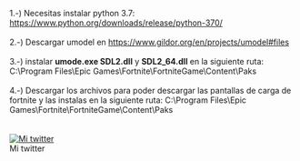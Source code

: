 1.-) Necesitas instalar python 3.7: https://www.python.org/downloads/release/python-370/
<br>
<br>
2.-) Descargar umodel en https://www.gildor.org/en/projects/umodel#files
<br>
<br>
3.-) instalar <b>umode.exe SDL2.dll</b> y <b>SDL2_64.dll</b> en la siguiente ruta: C:\Program Files\Epic Games\Fortnite\FortniteGame\Content\Paks
<br>
<br>
4.-) Descargar los archivos para poder descargar las pantallas de carga de fortnite y las instalas en la siguiente ruta: C:\Program Files\Epic Games\Fortnite\FortniteGame\Content\Paks
<br>
<br>
<br>
<a title="Mi twitter" href="https://twitter.com/jose89fcb"><img src="https://i.imgur.com/QCHCEon.png" alt="Mi twitter" /></a>
<br>
Mi twitter
